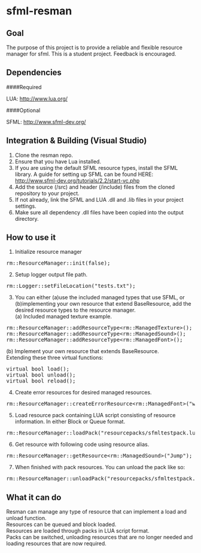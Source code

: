 sfml-resman
===========

Goal
----

The purpose of this project is to provide a reliable and flexible resource manager for sfml. This is a student project. 
Feedback is encouraged.

Dependencies
----

####Required

LUA: http://www.lua.org/

####Optional

SFML: http://www.sfml-dev.org/

Integration & Building (Visual Studio)
----
1. Clone the resman repo.
2. Ensure that you have Lua installed.
3. If you are using the default SFML resource types, install the SFML library. A guide for setting up SFML can be found HERE: http://www.sfml-dev.org/tutorials/2.2/start-vc.php
4. Add the source (/src) and header (/include) files from the cloned repository to your project.
5. If not already, link the SFML and LUA .dll and .lib files in your project settings.
6. Make sure all dependency .dll files have been copied into the output directory.

How to use it
----
1. Initialize resource manager
<pre>rm::ResourceManager::init(false);</pre>
2. Setup logger output file path.
<pre>rm::Logger::setFileLocation("tests.txt");</pre>
3. You can either (a)use the included managed types that use SFML, or (b)implementing your own resource that extend BaseResource, add the desired resource types to the resource manager. <br>
(a) Included managed texture example.
<pre>rm::ResourceManager::addResourceType&lt;rm::ManagedTexture&gt;();
rm::ResourceManager::addResourceType&lt;rm::ManagedSound&gt;();
rm::ResourceManager::addResourceType&lt;rm::ManagedFont&gt;();</pre>
(b) Implement your own resource that extends BaseResource.<br>
    Extending these three virtual functions:
<pre>virtual bool load();
virtual bool unload();
virtual bool reload();</pre>
4. Create error resources for desired managed resources. 
<pre>rm::ResourceManager::createErrorResource&lt;rm::ManagedFont&gt;("wrongFont.ttf");</pre>
5. Load resource pack containing LUA script consisting of resource information. In either Block or Queue format. 
<pre>rm::ResourceManager::loadPack("resourcepacks/sfmltestpack.lua", rm::LoadMode::Block);</pre>
6. Get resource with following code using resource alias.
<pre>rm::ResourceManager::getResource&lt;rm::ManagedSound&gt;("Jump");</pre>
7. When finished with pack resources. You can unload the pack like so:
<pre>rm::ResourceManager::unloadPack("resourcepacks/sfmltestpack.lua");</pre>

What it can do
----
Resman can manage any type of resource that can implement a load and unload function.<br>
Resources can be queued and block loaded. <br>
Resources are loaded through packs in LUA script format. <br>
Packs can be switched, unloading resources that are no longer needed and loading resources that are now required.
